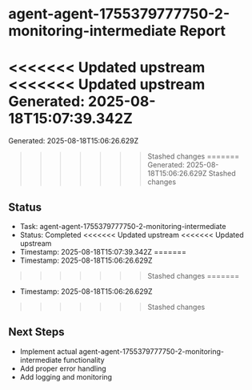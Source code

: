 # agent-agent-1755379777750-2-monitoring-intermediate Report

<<<<<<< Updated upstream
<<<<<<< Updated upstream
Generated: 2025-08-18T15:07:39.342Z
=======
Generated: 2025-08-18T15:06:26.629Z
>>>>>>> Stashed changes
=======
Generated: 2025-08-18T15:06:26.629Z
>>>>>>> Stashed changes

## Status
- Task: agent-agent-1755379777750-2-monitoring-intermediate
- Status: Completed
<<<<<<< Updated upstream
<<<<<<< Updated upstream
- Timestamp: 2025-08-18T15:07:39.342Z
=======
- Timestamp: 2025-08-18T15:06:26.629Z
>>>>>>> Stashed changes
=======
- Timestamp: 2025-08-18T15:06:26.629Z
>>>>>>> Stashed changes

## Next Steps
- Implement actual agent-agent-1755379777750-2-monitoring-intermediate functionality
- Add proper error handling
- Add logging and monitoring
